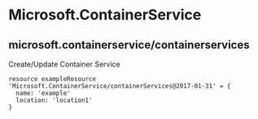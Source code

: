 # Microsoft.ContainerService

## microsoft.containerservice/containerservices

Create/Update Container Service
```bicep
resource exampleResource 'Microsoft.ContainerService/containerServices@2017-01-31' = {
  name: 'example'
  location: 'location1'
}
```
